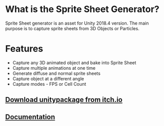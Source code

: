 <h1>What is the Sprite Sheet Generator?</h1>
<p>Sprite Sheet generator is an asset for Unity 2018.4 version. The main purpose is to capture sprite sheets from 3D Objects or Particles.&nbsp;</p>
<h1>Features</h1>
<ul><li>Capture any 3D animated object and bake into Sprite Sheet&nbsp;</li><li>Capture multiple animations at one time</li><li>Generate diffuse and normal sprite sheets</li><li>Capture object at a different angle</li><li>Capture modes - FPS or Cell Count</li></ul>

<h2><a href="https://ngc-games.itch.io/sprite-sheet-generator" target="_blank">Download unitypackage from itch.io</a></h2>
<h2><a href="https://ngc-games.itch.io/ssg-documentation" target="_blank">Documentation</a></h2>

